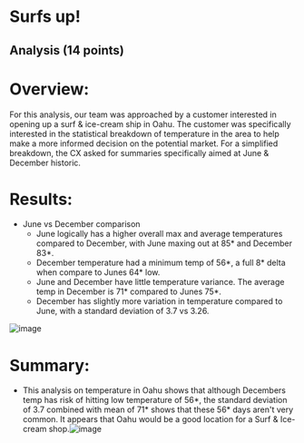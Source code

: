# Surfs up!

## Analysis (14 points)

# Overview:
For this analysis, our team was approached by a customer interested in opening up a surf & ice-cream ship in Oahu.
The customer was specifically interested in the statistical breakdown of temperature in the area to help make a more informed decision on the potential market.
For a simplified breakdown, the CX asked for summaries specifically aimed at June & December historic.


# Results:
- June vs December comparison
  - June logically has a higher overall max and average temperatures compared to December, with June maxing out at 85* and December 83*.
  - December temperature had a minimum temp of 56*, a full 8* delta when compare to Junes 64* low.
  - June and December have little temperature variance. The average temp in December is 71* compared to Junes 75*.
  - December has slightly more variation in temperature compared to June, with a standard deviation of 3.7 vs 3.26.

![image](https://user-images.githubusercontent.com/107438816/185756387-b3c30548-dc0c-4b55-a74a-ce2f12d1dd0e.png)

# Summary:
- This analysis on temperature in Oahu shows that although Decembers temp has risk of hitting low temperature of 56*, the standard deviation of 3.7 combined with mean of 71* shows that these 56* days aren't very common. It appears that Oahu would be a good location for a Surf & Ice-cream shop.![image](https://user-images.githubusercontent.com/107438816/185757429-a4352294-82ed-413c-b0fd-8ccbaecad7df.png)



